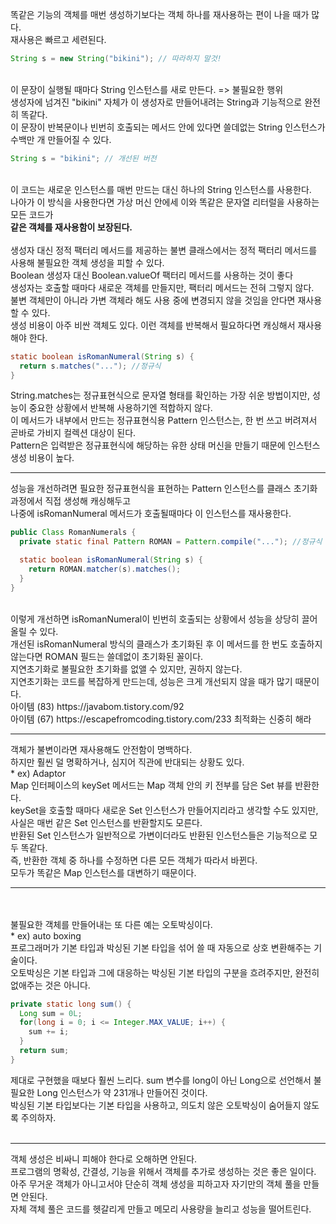 똑같은 기능의 객체를 매번 생성하기보다는 객체 하나를 재사용하는 편이 나을 때가 많다. <br> 
재사용은 빠르고 세련된다. <br> 

```java
String s = new String("bikini"); // 따라하지 말것!
```
<br> 
이 문장이 실행될 때마다 String 인스턴스를 새로 만든다. => 불필요한 행위 <br> 
생성자에 넘겨진 "bikini" 자체가 이 생성자로 만들어내려는 String과 기능적으로 완전히 똑같다. <br> 
이 문장이 반복문이나 빈번히 호출되는 메서드 안에 있다면 쓸데없는 String 인스턴스가 수백만 개 만들어질 수 있다. <br> 

```java
String s = "bikini"; // 개선된 버전
```
<br> 
이 코드는 새로운 인스턴스를 매번 만드는 대신 하나의 String 인스턴스를 사용한다. <br> 
나아가 이 방식을 사용한다면 가상 머신 안에세 이와 똑같은 문자열 리터럴을 사용하는 모든 코드가 <br> 
<b> 같은 객체를 재사용함이 보장된다.  </b> <br> 
<br> 
생성자 대신 정적 팩터리 메서드를 제공하는 불변 클래스에서는 정적 팩터리 메서드를 사용해 불필요한 객체 생성을 피할 수 있다. <br> 
Boolean 생성자 대신 Boolean.valueOf 팩터리 메서드를 사용하는 것이 좋다 <br> 
생성자는 호출할 때마다 새로운 객체를 만들지만, 팩터리 메서드는 전혀 그렇지 않다. <br> 
불변 객체만이 아니라 가변 객체라 해도 사용 중에 변경되지 않을 것임을 안다면 재사용할 수 있다. <br> 
생성 비용이 아주 비싼 객체도 있다. 이런 객체를 반복해서 필요하다면 캐싱해서 재사용해야 한다. <br> 

```java
static boolean isRomanNumeral(String s) {
  return s.matches("..."); //정규식
}
```
String.matches는 정규표현식으로 문자열 형태를 확인하는 가장 쉬운 방법이지만, 성능이 중요한 상황에서 반복해 사용하기엔 적합하지 않다. <br> 
이 메서드가 내부에서 만드는 정규표현식용 Pattern 인스턴스는, 한 번 쓰고 버려져서 곧바로 가비지 컬렉션 대상이 된다. <br> 
Pattern은 입력받은 정규표현식에 해당하는 유한 상태 머신을 만들기 때문에 인스턴스 생성 비용이 높다. <br> 

<hr> 
성능을 개선하려면 필요한 정규표현식을 표현하는 Pattern 인스턴스를 클래스 초기화 과정에서 직접 생성해 캐싱해두고  <br> 
나중에 isRomanNumeral 메서드가 호출될때마다 이 인스턴스를 재사용한다. <br> 

```java
public Class RomanNumerals {
  private static final Pattern ROMAN = Pattern.compile("..."); //정규식

  static boolean isRomanNumeral(String s) {
    return ROMAN.matcher(s).matches();
  }
}

```
<br> 
이렇게 개선하면 isRomanNumeral이 빈번히 호출되는 상황에서 성능을 상당히 끌어올릴 수 있다. <br> 
개선된 isRomanNumeral 방식의 클래스가 초기화된 후 이 메서드를 한 번도 호출하지 않는다면 ROMAN 필드는 쓸데없이 초기화된 꼴이다. <br> 
지연초기화로 불필요한 초기화를 없앨 수 있지만, 권하지 않는다.<br> 
지연초기화는 코드를 복잡하게 만드는데, 성능은 크게 개선되지 않을 때가 많기 때문이다. <br> 
아이템 (83) https://javabom.tistory.com/92 <br> 
아이템 (67) https://escapefromcoding.tistory.com/233 최적화는 신중히 해라 <br> 
<hr> 
객체가 불변이라면 재사용해도 안전함이 명백하다. <br> 
하지만 훨씬 덜 명확하거나, 심지어 직관에 반대되는 상황도 있다. <br> 
* ex) Adaptor <br> 
Map 인터페이스의 keySet 메서드는 Map 객체 안의 키 전부를 담은 Set 뷰를 반환한다. <br> 
keySet을 호출할 때마다 새로운 Set 인스턴스가 만들어지리라고 생각할 수도 있지만, 사실은 매번 같은 Set 인스턴스를 반환할지도 모른다. <br> 
반환된 Set 인스턴스가 일반적으로 가변이더라도 반환된 인스턴스들은 기능적으로 모두 똑같다. <br> 
즉, 반환한 객체 중 하나를 수정하면 다른 모든 객체가 따라서 바뀐다. <br> 
모두가 똑같은 Map 인스턴스를 대변하기 때문이다. <br> 
<hr> 
<br><br> 
불필요한 객체를 만들어내는 또 다른 예는 오토박싱이다. <br> 
* ex) auto boxing <br> 
프로그래머가 기본 타입과 박싱된 기본 타입을 섞어 쓸 때 자동으로 상호 변환해주는 기술이다. <br> 
오토박싱은 기본 타입과 그에 대응하는 박싱된 기본 타입의 구분을 흐려주지만, 완전히 없애주는 것은 아니다. <br>  

```java
private static long sum() {
  Long sum = 0L;
  for(long i = 0; i <= Integer.MAX_VALUE; i++) {
    sum += i;
  }
  return sum;
}
```
제대로 구현했을 때보다 훨씬 느리다. sum 변수를 long이 아닌 Long으로 선언해서 불필요한 Long 인스턴스가 약 231개나 만들어진 것이다. <br> 
박싱된 기본 타입보다는 기본 타입을 사용하고, 의도치 않은 오토박싱이 숨어들지 않도록 주의하자. <br> 
<br> 
<hr> 
객체 생성은 비싸니 피해야 한다로 오해하면 안된다. <br> 
프로그램의 명확성,  간결성, 기능을 위해서 객체를 추가로 생성하는 것은 좋은 일이다. <br> 
아주 무거운 객체가 아니고서야 단순히 객체 생성을 피하고자 자기만의 객체 풀을 만들면 안된다. <br> 
자체 객체 풀은 코드를 헷갈리게 만들고 메모리 사용량을 늘리고 성능을 떨어트린다. <br> 

